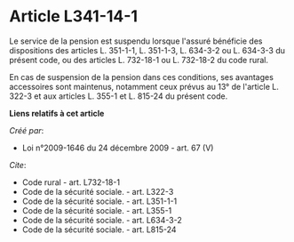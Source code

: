 # Article L341-14-1

Le service de la pension est suspendu lorsque l'assuré bénéficie des dispositions des articles L. 351-1-1, L. 351-1-3, L.
634-3-2 ou L. 634-3-3 du présent code, ou des articles L. 732-18-1 ou L. 732-18-2 du code rural. 

En cas de suspension de la pension dans ces conditions, ses avantages accessoires sont maintenus, notamment ceux prévus au
13° de l'article L. 322-3 et aux articles L. 355-1 et L. 815-24 du présent code.

**Liens relatifs à cet article**

_Créé par_:

  - Loi n°2009-1646 du 24 décembre 2009 - art. 67 (V)

_Cite_:

  - Code rural - art. L732-18-1
  - Code de la sécurité sociale. - art. L322-3
  - Code de la sécurité sociale. - art. L351-1-1
  - Code de la sécurité sociale. - art. L355-1
  - Code de la sécurité sociale. - art. L634-3-2
  - Code de la sécurité sociale. - art. L815-24
